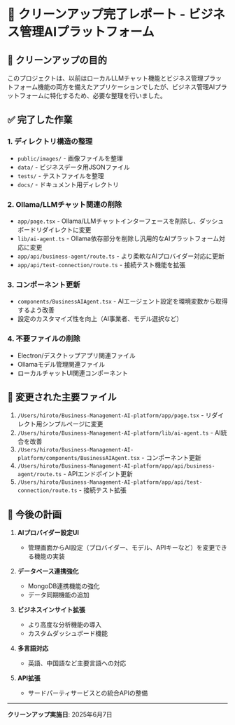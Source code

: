 # 🧹 クリーンアップ完了レポート - ビジネス管理AIプラットフォーム

## 🎯 クリーンアップの目的

このプロジェクトは、以前はローカルLLMチャット機能とビジネス管理プラットフォーム機能の両方を備えたアプリケーションでしたが、ビジネス管理AIプラットフォームに特化するため、必要な整理を行いました。

## ✅ 完了した作業

### 1. ディレクトリ構造の整理
- `public/images/` - 画像ファイルを整理
- `data/` - ビジネスデータ用JSONファイル
- `tests/` - テストファイルを整理
- `docs/` - ドキュメント用ディレクトリ

### 2. Ollama/LLMチャット関連の削除
- `app/page.tsx` - Ollama/LLMチャットインターフェースを削除し、ダッシュボードリダイレクトに変更
- `lib/ai-agent.ts` - Ollama依存部分を削除し汎用的なAIプラットフォーム対応に変更
- `app/api/business-agent/route.ts` - より柔軟なAIプロバイダー対応に更新
- `app/api/test-connection/route.ts` - 接続テスト機能を拡張

### 3. コンポーネント更新
- `components/BusinessAIAgent.tsx` - AIエージェント設定を環境変数から取得するよう改善
- 設定のカスタマイズ性を向上（AI事業者、モデル選択など）

### 4. 不要ファイルの削除
- Electron/デスクトップアプリ関連ファイル
- Ollamaモデル管理関連ファイル
- ローカルチャットUI関連コンポーネント

## 🔄 変更された主要ファイル

1. `/Users/hiroto/Business-Management-AI-platform/app/page.tsx` - リダイレクト用シンプルページに変更
2. `/Users/hiroto/Business-Management-AI-platform/lib/ai-agent.ts` - AI統合を改善
3. `/Users/hiroto/Business-Management-AI-platform/components/BusinessAIAgent.tsx` - コンポーネント更新
4. `/Users/hiroto/Business-Management-AI-platform/app/api/business-agent/route.ts` - APIエンドポイント更新
5. `/Users/hiroto/Business-Management-AI-platform/app/api/test-connection/route.ts` - 接続テスト拡張

## 🚀 今後の計画

1. **AIプロバイダー設定UI**
   - 管理画面からAI設定（プロバイダー、モデル、APIキーなど）を変更できる機能の実装

2. **データベース連携強化**
   - MongoDB連携機能の強化
   - データ同期機能の追加

3. **ビジネスインサイト拡張**
   - より高度な分析機能の導入
   - カスタムダッシュボード機能

4. **多言語対応**
   - 英語、中国語など主要言語への対応

5. **API拡張**
   - サードパーティサービスとの統合APIの整備

---

**クリーンアップ実施日**: 2025年6月7日
